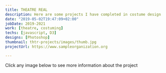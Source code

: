 ```yaml
---
title: THEATRE REAL
description: Here are some projects I have completed in costume design and production
date: "2019-05-02T19:47:09+02:00"
jobDate: 2019-2021
work: [theatre, costuming]
techs: [javascript, D3]
designs: [Photoshop]
thumbnail: thtr-projects/images/thumb.jpg
projectUrl: https://www.sampleorganization.org

---
```


Click any image below to see more information about the project
